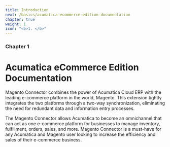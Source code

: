 ```yaml
---
title: Introduction
next: /basics/acumatica-ecommerce-edition-documentation
chapter: true
weight: 1
icon: "<b>1. </b>"
---
```


### Chapter 1

# Acumatica eCommerce Edition Documentation

Magento Connector combines the power of Acumatica Cloud ERP with the leading e-commerce platform in the world, Magento. This extension tightly integrates the two platforms through a two-way synchronization, eliminating the need for redundant data and information entry processes.

The Magento Connector allows Acumatica to become an omnichannel that can act as one e-commerce platform for businesses to manage inventory, fulfillment, orders, sales, and more. Magento Connector is a must-have for any Acumatica and Magento user looking to increase the efficiency and sales of their e-commerce business.
